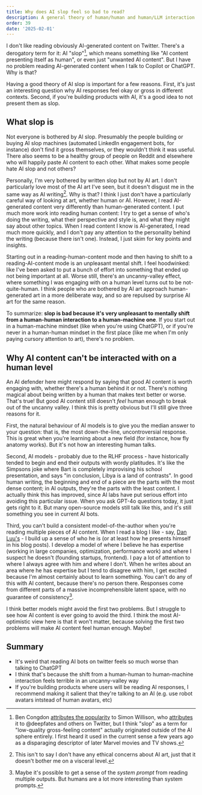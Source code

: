 ```yaml
---
title: Why does AI slop feel so bad to read?
description: A general theory of human/human and human/LLM interaction
order: 39
date: '2025-02-01'
---
```


I don't like reading obviously AI-generated content on Twitter. There's a derogatory term for it: AI "slop"[^1], which means something like "AI content presenting itself as human", or even just "unwanted AI content". But I have no problem reading AI-generated content when I talk to Copilot or ChatGPT. Why is that?

Having a good theory of AI slop is important for a few reasons. First, it's just an interesting question why AI responses feel okay or gross in different contexts. Second, if you're building products with AI, it's a good idea to not present them as slop.

## What slop is

Not everyone is bothered by AI slop. Presumably the people building or buying AI slop machines (automated LinkedIn engagement bots, for instance) don't find it gross themselves, or they wouldn't think it was useful. There also seems to be a healthy group of people on Reddit and elsewhere who will happily paste AI content to each other. What makes some people hate AI slop and not others?

Personally, I'm very bothered by written slop but not by AI art. I don't particularly love most of the AI art I've seen, but it doesn't disgust me in the same way as AI writing[^2]. Why is that? I think I just don't have a particularly careful way of looking at art, whether human or AI. However, I read AI-generated content very differently than human-generated content. I put much more work into reading human content: I try to get a sense of who's doing the writing, what their perspective and style is, and what they might say about other topics. When I read content I know is AI-generated, I read much more quickly, and I don't pay any attention to the personality behind the writing (because there isn't one). Instead, I just skim for key points and insights.

Starting out in a reading-human-content mode and then having to shift to a reading-AI-content mode is an unpleasant mental shift. I feel hoodwinked: like I've been asked to put a bunch of effort into something that ended up not being important at all. Worse still, there's an uncanny-valley effect, where something I was engaging with on a human level turns out to be not-quite-human. I think people who are bothered by AI art approach human-generated art in a more deliberate way, and so are repulsed by surprise AI art for the same reason.

To summarize: **slop is bad because it's very unpleasant to mentally shift from a human-human interaction to a human-machine one**. If you start out in a human-machine mindset (like when you're using ChatGPT), or if you're never in a human-human mindset in the first place (like me when I'm only paying cursory attention to art), there's no problem.

## Why AI content can't be interacted with on a human level

An AI defender here might respond by saying that good AI content is worth engaging with, whether there's a human behind it or not. There's nothing magical about being written by a human that makes text better or worse. That's true! But good AI content still doesn't _feel_ human enough to break out of the uncanny valley. I think this is pretty obvious but I'll still give three reasons for it.

First, the natural behaviour of AI models is to give you the median answer to your question: that is, the most down-the-line, uncontroversial response. This is great when you're learning about a new field (for instance, how fly anatomy works). But it's not how an interesting human talks.

Second, AI models - probably due to the RLHF process - have historically tended to begin and end their outputs with wordy platitudes. It's like the Simpsons joke where Bart is completely improvising his school presentation, and says "in conclusion, Libya is a land of contrasts". In good human writing, the beginning and end of a piece are the parts with the most dense content; in AI outputs, they're the parts with the least content. I actually think this has improved, since AI labs have put serious effort into avoiding this particular issue. When you ask GPT-4o questions today, it just gets right to it. But many open-source models still talk like this, and it's still something you see in current AI bots.

Third, you can't build a consistent model-of-the-author when you're reading multiple pieces of AI content. When I read a blog I like - say, [Dan Luu's](https://danluu.com/) - I build up a sense of who he is (or at least how he presents himself in his blog posts). I develop a model of where I believe he has expertise (working in large companies, optimization, performance work) and where I suspect he doesn't (founding startups, frontend). I pay a lot of attention to where I always agree with him and where I don't. When he writes about an area where he has expertise but I tend to disagree with him, I get excited because I'm almost certainly about to learn something. You can't do any of this with AI content, because there's no person there. Responses come from different parts of a massive incomprehensible latent space, with no guarantee of consistency[^3].

I think better models might avoid the first two problems. But I struggle to see how AI content is ever going to avoid the third. I think the most AI-optimistic view here is that it won't matter, because solving the first two problems will make AI content feel human enough. Maybe!

## Summary

- It's weird that reading AI bots on twitter feels so much worse than talking to ChatGPT
- I think that's because the shift from a human-human to human-machine interaction feels terrible in an uncanny-valley way
- If you're building products where users will be reading AI responses, I recommend making it salient that they're talking to an AI (e.g. use robot avatars intstead of human avatars, etc)

[^1]: Ben Congdon [attributes the popularity](https://benjamincongdon.me/blog/2025/01/25/AI-Slop-Suspicion-and-Writing-Back/) to Simon Willison, who [attributes](https://simonwillison.net/2024/May/8/slop/?utm_source=chatgpt.com) it to @deepfates and others on Twitter, but I think "slop" as a term for "low-quality gross-feeling content" actually originated outside of the AI sphere entirely. I first heard it used in the current sense a few years ago as a disparaging descriptor of later Marvel movies and TV shows.

[^2]: This isn't to say I don't have any ethical concerns about AI art, just that it doesn't bother me on a visceral level.

[^3]: Maybe it's possible to get a sense of the _system prompt_ from reading multiple outputs. But humans are a lot more interesting than system prompts.